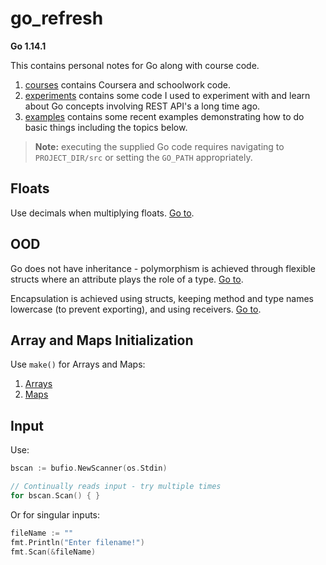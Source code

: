 # go_refresh

**Go 1.14.1**

This contains personal notes for Go along with course code.

1. [courses](./courses) contains Coursera and schoolwork code.
1. [experiments](./experiments) contains some code I used to experiment with and learn about Go concepts involving REST API's a long time ago.
1. [examples](./examples) contains some recent examples demonstrating how to do basic things including the topics below.

> **Note:** executing the supplied Go code requires navigating to `PROJECT_DIR/src` or setting the `GO_PATH` appropriately.

## Floats

Use decimals when multiplying floats. [Go to](courses/8-accel/accel.go).

## OOD

Go does not have inheritance - polymorphism is achieved through flexible structs where an attribute plays the role of a type. [Go to](courses/9-structsreceivers/main.go).

Encapsulation is achieved using structs, keeping method and type names lowercase (to prevent exporting), and using receivers. [Go to](examples/5-receivertype/main.go).

## Array and Maps Initialization

Use `make()` for Arrays and Maps:

1. [Arrays](courses/4-slice/slice.go)
1. [Maps](courses/10-structsreceivers/main.go)

## Input

Use:

```go
bscan := bufio.NewScanner(os.Stdin)

// Continually reads input - try multiple times
for bscan.Scan() { }
```

Or for singular inputs:

```go
fileName := ""
fmt.Println("Enter filename!")
fmt.Scan(&fileName)
```
